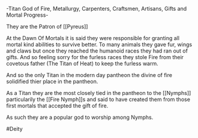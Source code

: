 -Titan God of Fire, Metallurgy, Carpenters, Craftsmen, Artisans, Gifts and Mortal Progress-

They are the Patron of [[Pyreus]]

At the Dawn Of Mortals it is said they were responsible for granting all mortal kind abilities to survive better. To many animals they gave fur, wings and claws but once they reached the humanoid races they had ran out of gifts. And so feeling sorry for the furless races they stole Fire from their covetous father (The Titan of Heat) to keep the furless warm.

And so the only Titan in the modern day pantheon the divine of fire solidified thier place in the pantheon.

As a Titan they are the most closely tied in the pantheon to the [[Nymphs]] particularily the [[Fire Nymph]]s and said to have created them from those first mortals that accepted the gift of fire.

As such they are a popular god to worship among Nymphs.

#Deity


